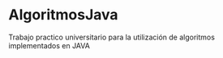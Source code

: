# AlgoritmosJava
Trabajo practico universitario para la utilización de algoritmos implementados en JAVA
